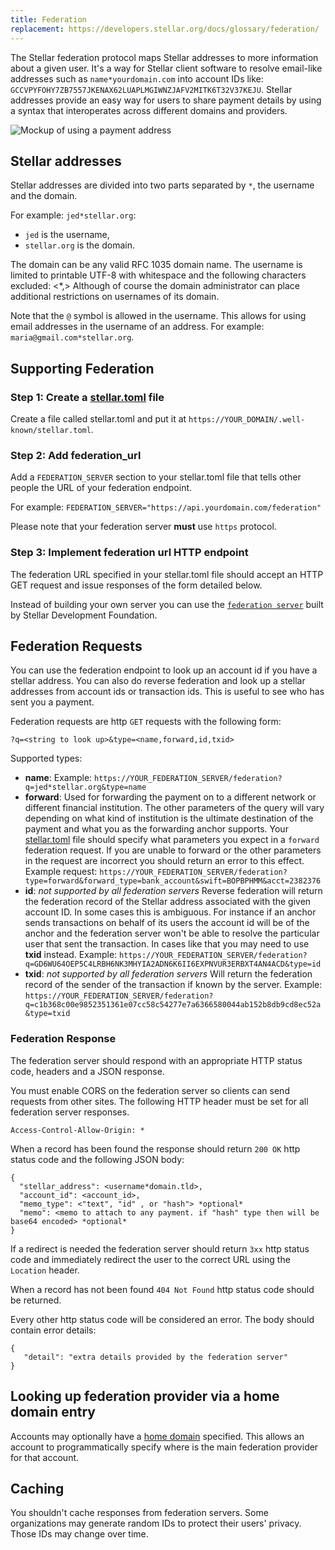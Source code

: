 ```yaml
---
title: Federation
replacement: https://developers.stellar.org/docs/glossary/federation/
---
```


The Stellar federation protocol maps Stellar addresses to more information about a given user. It's a way for Stellar client software
to resolve email-like addresses such as `name*yourdomain.com` into account IDs like: `GCCVPYFOHY7ZB7557JKENAX62LUAPLMGIWNZJAFV2MITK6T32V37KEJU`. Stellar addresses provide
an easy way for users to share payment details by using a syntax that interoperates across different domains and providers.

![Mockup of using a payment address](assets/mockup.png)

## Stellar addresses

Stellar addresses are divided into two parts separated by `*`, the username and the domain.

For example:  `jed*stellar.org`:
* `jed` is the username,
* `stellar.org` is the domain.

The domain can be any valid RFC 1035 domain name.
The username is limited to printable UTF-8 with whitespace and the following characters excluded: <*,> Although of course the domain administrator can place additional restrictions on usernames of its domain.

Note that the `@` symbol is allowed in the username. This allows for using email addresses in the username of an address. For example: `maria@gmail.com*stellar.org`.

## Supporting Federation

### Step 1: Create a [stellar.toml](./stellar-toml.md) file

Create a file called stellar.toml and put it at `https://YOUR_DOMAIN/.well-known/stellar.toml`.

### Step 2: Add federation_url

Add a `FEDERATION_SERVER` section to your stellar.toml file that tells other people the URL of your federation endpoint.

For example: `FEDERATION_SERVER="https://api.yourdomain.com/federation"`

Please note that your federation server **must** use `https` protocol.

### Step 3: Implement federation url HTTP endpoint

The federation URL specified in your stellar.toml file should accept an HTTP GET request and issue responses of the form detailed below.

Instead of building your own server you can use the [`federation server`](https://github.com/stellar/go/tree/master/services/federation) built by Stellar Development Foundation.

## Federation Requests
You can use the federation endpoint to look up an account id if you have a stellar address. You can also do reverse federation and look up a stellar addresses from account ids or transaction ids. This is useful to see who has sent you a payment.

Federation requests are http `GET` requests with the following form:

`?q=<string to look up>&type=<name,forward,id,txid>`

Supported types:
 - **name**: Example: `https://YOUR_FEDERATION_SERVER/federation?q=jed*stellar.org&type=name`
 - **forward**: Used for forwarding the payment on to a different network or different financial institution. The other parameters of the query will vary depending on what kind of institution is the ultimate destination of the payment and what you as the forwarding anchor supports. Your [stellar.toml](./stellar-toml.md) file should specify what parameters you expect in a `forward` federation request. If you are unable to forward or the other parameters in the request are incorrect you should return an error to this effect. Example request:   `https://YOUR_FEDERATION_SERVER/federation?type=forward&forward_type=bank_account&swift=BOPBPHMM&acct=2382376`
 - **id**: *not supported by all federation servers* Reverse federation will return the federation record of the Stellar address associated with the given account ID. In some cases this is ambiguous. For instance if an anchor sends transactions on behalf of its users the account id will be of the anchor and the federation server won't be able to resolve the particular user that sent the transaction. In cases like that you may need to use **txid** instead. Example: `https://YOUR_FEDERATION_SERVER/federation?q=GD6WU64OEP5C4LRBH6NK3MHYIA2ADN6K6II6EXPNVUR3ERBXT4AN4ACD&type=id`
 - **txid**: *not supported by all federation servers* Will return the federation record of the sender of the transaction if known by the server. Example: `https://YOUR_FEDERATION_SERVER/federation?q=c1b368c00e9852351361e07cc58c54277e7a6366580044ab152b8db9cd8ec52a
&type=txid`

### Federation Response
The federation server should respond with an appropriate HTTP status code, headers and a JSON response.

You must enable CORS on the federation server so clients can send requests from other sites. The following HTTP header must be set for all federation server responses.

```
Access-Control-Allow-Origin: *
```

When a record has been found the response should return `200 OK` http status code and the following JSON body:

```
{
  "stellar_address": <username*domain.tld>,
  "account_id": <account_id>,
  "memo_type": <"text", "id" , or "hash"> *optional*
  "memo": <memo to attach to any payment. if "hash" type then will be base64 encoded> *optional*
}
```

If a redirect is needed the federation server should return `3xx` http status code and immediately redirect the user to the correct URL using the `Location` header.

When a record has not been found `404 Not Found` http status code should be returned.

Every other http status code will be considered an error. The body should contain error details:

```
{
   "detail": "extra details provided by the federation server"
}
```

## Looking up federation provider via a home domain entry
Accounts may optionally have a [home domain](./accounts.md#home-domain) specified. This allows an account to programmatically specify where is the main federation provider for that account.

## Caching

You shouldn't cache responses from federation servers. Some organizations may generate random IDs to protect their users' privacy. Those IDs may change over time.
